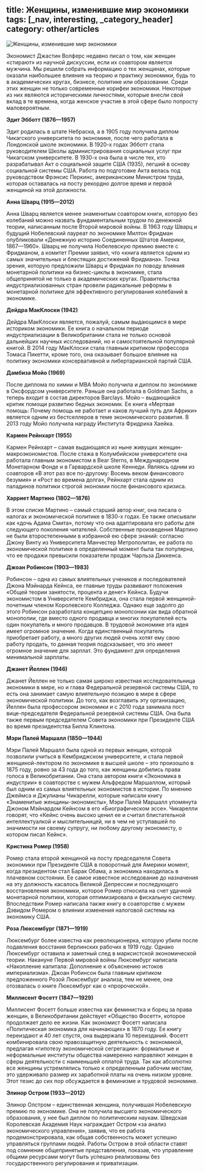 title: Женщины, изменившие мир экономики
tags: [_nav, interesting, _category_header]
category: other/articles
---

![Женщины, изменившие мир экономики](/img/content/articles/article50.jpg)

Экономист Джастин Волферс недавно писал о том, как женщин «стирают» из научной дискуссии, если их соавтором является мужчина. Мы решили собрать информацию о тех женщинах, которые оказали наибольшее влияние на теорию и практику экономики, будь то в академических кругах, бизнесе, политике или образовании. Среди этих женщин не только современные корифеи экономики. Некоторые из них являются историческими личностями, которые внесли свой вклад в те времена, когда женское участие в этой сфере было попросту маловероятным.

__Эдит Эбботт (1876—1957)__

Эдит родилась в штате Небраска, а в 1905 году получила диплом Чикагского университета по экономике, после чего работала в Лондонской школе экономики. В 1920-х годах Эбботт стала руководителем Школы администрирования социальных услуг при Чикагском университете. В 1930-х она была в числе тех, кто разрабатывал Акт о социальной защите США (1935), легший в основу социальной системы США. Работа по подготовке Акта велась под руководством Фрэнсис Перкинс, американским Министром труда, которая оставалась на посту рекордно долгое время и первой женщиной на этой должности.

__Анна Шварц (1915—2012)__

Анна Шварц является менее знаменитым соавтором книги, которую без колебаний можно назвать фундаментальным трудом по денежной теории, написанным после Второй мировой войны. В 1963 году Шварц и будущий Нобелевский лауреат по экономике Милтон Фридман опубликовали «Денежную историю Соединенных Штатов Америки, 1867—1960». Шварц не получила Нобелевскую премию вместе с Фридманом, а комитет Премии заявил, что «книга является одним из самых значительных и блестящих достижений Фридмана». Точка зрения, которую предложили Шварц и Фридман по поводу влияния монетарной политики на бизнес-циклы в экономике, стала общепринятой не только в академических кругах. Правительства индустриализованных стран провели радикальные реформы в монетарной политике для эффективного регулирования колебаний в экономике.

__Дейдра МакКлоски (1942)__

Дейдра МакКлоски является, пожалуй, самым выдающимся в мире историком экономики. Ее книга о начальном периоде индустриализации в Великобритании стала не только основой дальнейших научных исследований, но и самостоятельной популярной книгой. В 2014 году МакКлоски стала главным критиком профессора Томаса Пикетти, кроме того, она оказывает большое влияние на политику экономики консервативной и либертарианской партий США.

__Дамбиза Мойо (1969)__

После диплома по химии и МВА Мойо получила и диплом по экономике в Оксфордсом университете. Раньше она работала в Goldman Sachs, а теперь входит в состав директоров Barclays. Мойо – выдающийся критик помощи развитию бедных экономик. Ее книга «Мертвая помощь: Почему помощь не работает и каков лучший путь для Африки» является одним из бестселлеров в теме экономического развития. В 2013 году Мойо получила награду Института Фридриха Хаейка.

__Кармен Рейнхарт (1955)__

Кармен Рейнхарт – самая выдающаяся из ныне живущих женщин-макроэкономистов. После стажа в Колумбийском университете она работала главным экономистом в Bear Sterns, в Международном Монетарном Фонде и в Гарвардской школе Кеннеди. Являясь одним из соавторов «В этот раз все по-другому: Восемь веком финансового безумия» и «Рост во времена долга», Рейнхарт стала одним из паладинов политики строгой экономии после финансового кризиса.

__Харриет Мартино (1802—1876)__

В этом списке Мартино – самый старший автор книг, она писала о налогах и экономической политике в 1830-х годах. Ее также описывали как «дочь Адама Смита», потому что она адаптировала его работы для следующего поколения читателей. Собственные произведения Мартино не были второстепенными в избранной ею сфере знаний: согласно Джону Винту из Университета Манчестер Метрополитан, ее работа по экономической политике в определенный момент была так популярна, что ее продажи превысили показатели продаж Чарльза Диккенса.

__Джоан Робинсон (1903—1983)__

Робинсон – одна из самых влиятельных учеников и последователей Джона Мэйнарда Кейнса, ее главные труды развивают положения «Общей теории занятости, процента и денег» Кейнса. Будучи экономистом в Университете Кембриджа, она стала первой женщиной-почетным членом Королевского Колледжа. Однако еще задолго до этого Робинсон разработала концепцию монопсонии как вида обратной монополии, где вместо одного продавца и многих покупателей есть один покупатель и много продавцов. В трудовой экономике эта идея имеет огромное значение. Когда единственный покупатель приобретает работу, а много других людей очень хотят ему свою работу продать, то данная теория подсказывает, что это имеет огромное значение для зарплат. Это фундамент для определения минимальной зарплаты.

__Джанет Йеллен (1946)__

Джанет Йеллен не только самая широко известная исследовательница экономики в мире, но и глава Федеральной резервной системы США, то есть она занимает самую влиятельную позицию в мире в сфере экономической политики. До того, как возглавить эту организацию, Йеллен была профессором экономики и с 2010 года занимала пост вице-председателя Федеральной резервной системы США. Она была также первым председателем Совета экономики при Президенте США во время президентства Билла Клинтона.

__Мэри Палей Маршалл (1850—1944)__

Мэри Палей Маршалл была одной из первых женщин, которой позволили учиться в Кембриджском университете, и стала первой женщиной-лектором по экономике в высшей школе – это произошло в 1875 году, ровно за 43 года до того, как женщины добились права голоса в Великобритании. Она стала автором книги «Экономика в индустрии» в соавторстве с мужем Альфредом Маршаллом, который был одним из самых влиятельных экономистов в истории. По мнению Джеймса и Джулианы Чикарелли, которые написали книгу «Знаменитые женщины-экономисты», Мэри Палей Маршалл упомянута Джоном Мэйнардом Кейнсом в его «Биографическом эссе». Чикарелли говорят, что «Кейнс очень высоко ценил ее и считал блистательной интеллектуалкой и мыслительницей, ни в чем не уступавшей по значимости ни своему супругу, ни любому другому экономисту, о котором писал Кейнс».

__Кристина Ромер (1958)__

Ромер стала второй женщиной на посту председателя Совета экономики при Президенте США в поворотный для Америки момент, когда президентом стал Барак Обама, а экономика находилась в плачевном состоянии. Ее самое известное исследование до назначения на эту должность касалось Великой Депрессии и последующего восстановления экономики, которое Ромер относила на счет удачной монетарной политики, которая оптимизировала и фискальную систему. Впоследствии Ромер написала также книгу в соавторстве с мужем Дэвидом Ромером о влиянии изменения налоговой системы на экономику США.

__Роза Люксембург (1871—1919)__

Люксембург более известна как революционерка, которую убили после подавления восстания берлинских рабочих в 1919 году. Однако Люксембург оставила и заметный след в марксистской экономической теории. Накануне Первой мировой войны Люксембург написала «Накопление капитала: Дополнение к объяснению истоков империализма». Джоан Робинсон была главным критиком предложенного Розой Люксембург анализа, тем не менее, она отозвалась о книге Люксембург как о «пророческой».

__Миллисент Фосетт (1847—1929)__

Миллисент Фосетт больше известна как феминистка и борец за права женщин, в Великобритании действует «Общество Фосетт», которое продолжает дело ее жизни. Как экономист Фосетт написала «Политическая экономика для начинающих» в 1870 году. Ее книгу переиздают и 40 лет спустя, она выдержала 10 переизданий. Фосетт комбинировала свою правозащитную деятельность с экономикой, предлагая «гипотезу экономической сегрегации»: формальные и неформальные институты общества намеренно направляют женщин в сферы деятельности с наименьшей оплатой труда. Так как абсолютно все женщины устремлялись только к определенным рабочим местам, это удерживало размер их заработной платы на очень низком уровне. Этот тезис до сих пор обсуждается в феминизме и трудовой экономике.

__Элинор Остром (1933—2012)__

Элинор Олстром – единственная женщина, получившая Нобелевскую премию по экономике. Она не получила высшего экономического образования, у нее был диплом по политическим наукам. Шведская Королевская Академия Наук награждает Остром «за анализ экономического управления», заявив, что ее работа продемонстрировала, как общая собственность может успешно управляться группами людей. Работы Остром в этой области ставят под сомнение общепринятые представления, показав, что управление общими ресурсами могут быть успешно реализованы без государственного регулирования и приватизации.
